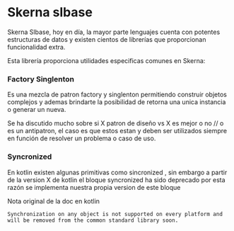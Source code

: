 # Skerna slbase

Skerna Slbase,  hoy en día, la mayor parte lenguajes
cuenta con potentes estructuras de datos y existen cientos de librerías 
que proporcionan funcionalidad extra.

Esta librería proporciona utilidades especificas comunes en Skerna:


### Factory Singlenton

Es una mezcla de patron factory y singlenton permitiendo
construir objetos complejos y ademas brindarte la posibilidad
de retorna una unica instancia o generar un nueva.

Se ha discutido mucho sobre si  X patron de diseño vs X es 
mejor o no // o es un antipatron, el caso es que estos estan
y deben ser utilizados siempre en función de resolver un problema
o caso de uso.



### Syncronized 


En kotlin existen algunas primitivas como sincronized , sin embargo
a partir de la version  X de kotlin el bloque syncronized ha sido deprecado
por esta razón se implementa nuestra propia version de este bloque

Nota original de la doc en kotlin
```text 
Synchronization on any object is not supported on every platform and will be removed from the common standard library soon.
``` 
